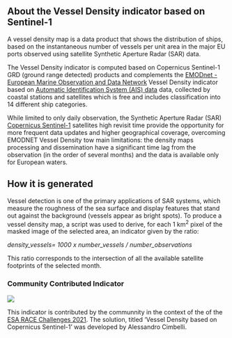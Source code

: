## About the Vessel Density indicator based on Sentinel-1

A vessel density map is a data product that shows the distribution of ships, based on the instantaneous number of vessels per unit area in the major EU ports observed using satellite Synthetic Aperture Radar (SAR) data.

The Vessel Density indicator is computed based on Copernicus Sentinel-1 GRD (ground range detected) products and complements the [EMODnet - European Marine Observation and Data Network](https://emodnet.ec.europa.eu/geonetwork/srv/eng/catalog.search#/metadata/0f2f3ff1-30ef-49e1-96e7-8ca78d58a07c) Vessel Density indicator based on [ Automatic Identification System (AIS) data](https://www.imo.org/en/OurWork/Safety/Pages/AIS.aspx) data, collected by coastal stations and satellites which is free and includes classification into 14 different ship categories.

While limited to only daily observation, the Synthetic Aperture Radar (SAR) [Copernicus Sentinel-1](https://sentinels.copernicus.eu/web/sentinel/missions/sentinel-1) satellites high revisit time provide the opportunity for more frequent data updates and higher geographical coverage, overcoming EMODNET Vessel Density tow main limitations: the density maps processing and dissemination have a significant time lag from the observation (in the order of several months) and the data is available only for European waters. 

## How it is generated

Vessel detection is one of the primary applications of SAR systems, which measure the roughness of the sea surface and display features that stand out against the background (vessels appear as bright spots). To produce a vessel density map, a script was used to derive, for each 1 km<sup>2</sup> pixel of the masked image of the selected area, an indicator given by the ratio: 

  
*density_vessels= 1000 x number_vessels / number_observations*


This ratio corresponds to the intersection of all the available satellite footprints of the selected month.

### Community Contributed Indicator 

![](https://img.shields.io/badge/eodash-community-blue)
  
This indicator is contributed by the communnity in the context of the of the [ESA RACE Challenges 2021](https://eo4society.esa.int/2021/07/08/race-challenges-2021-first-winner/). The solution, titled ‘Vessel Density based on Copernicus Sentinel-1’ was developed by Alessandro Cimbelli. 


